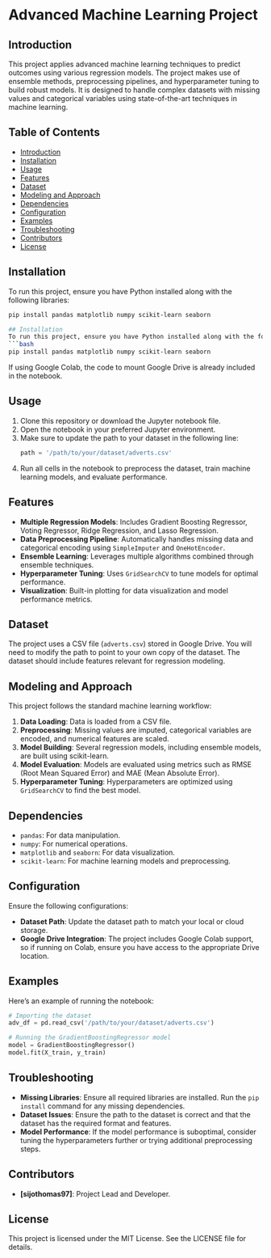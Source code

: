 # Advanced Machine Learning Project

## Introduction
This project applies advanced machine learning techniques to predict outcomes using various regression models. The project makes use of ensemble methods, preprocessing pipelines, and hyperparameter tuning to build robust models. It is designed to handle complex datasets with missing values and categorical variables using state-of-the-art techniques in machine learning.

## Table of Contents
- [Introduction](#introduction)
- [Installation](#installation)
- [Usage](#usage)
- [Features](#features)
- [Dataset](#dataset)
- [Modeling and Approach](#modeling-and-approach)
- [Dependencies](#dependencies)
- [Configuration](#configuration)
- [Examples](#examples)
- [Troubleshooting](#troubleshooting)
- [Contributors](#contributors)
- [License](#license)

## Installation
To run this project, ensure you have Python installed along with the following libraries:
```bash
pip install pandas matplotlib numpy scikit-learn seaborn

## Installation
To run this project, ensure you have Python installed along with the following libraries:
```bash
pip install pandas matplotlib numpy scikit-learn seaborn
```

If using Google Colab, the code to mount Google Drive is already included in the notebook.

## Usage
1. Clone this repository or download the Jupyter notebook file.
2. Open the notebook in your preferred Jupyter environment.
3. Make sure to update the path to your dataset in the following line:
   ```python
   path = '/path/to/your/dataset/adverts.csv'
   ```
4. Run all cells in the notebook to preprocess the dataset, train machine learning models, and evaluate performance.

## Features
- **Multiple Regression Models**: Includes Gradient Boosting Regressor, Voting Regressor, Ridge Regression, and Lasso Regression.
- **Data Preprocessing Pipeline**: Automatically handles missing data and categorical encoding using `SimpleImputer` and `OneHotEncoder`.
- **Ensemble Learning**: Leverages multiple algorithms combined through ensemble techniques.
- **Hyperparameter Tuning**: Uses `GridSearchCV` to tune models for optimal performance.
- **Visualization**: Built-in plotting for data visualization and model performance metrics.

## Dataset
The project uses a CSV file (`adverts.csv`) stored in Google Drive. You will need to modify the path to point to your own copy of the dataset. The dataset should include features relevant for regression modeling.

## Modeling and Approach
This project follows the standard machine learning workflow:
1. **Data Loading**: Data is loaded from a CSV file.
2. **Preprocessing**: Missing values are imputed, categorical variables are encoded, and numerical features are scaled.
3. **Model Building**: Several regression models, including ensemble models, are built using scikit-learn.
4. **Model Evaluation**: Models are evaluated using metrics such as RMSE (Root Mean Squared Error) and MAE (Mean Absolute Error).
5. **Hyperparameter Tuning**: Hyperparameters are optimized using `GridSearchCV` to find the best model.

## Dependencies
- `pandas`: For data manipulation.
- `numpy`: For numerical operations.
- `matplotlib` and `seaborn`: For data visualization.
- `scikit-learn`: For machine learning models and preprocessing.

## Configuration
Ensure the following configurations:
- **Dataset Path**: Update the dataset path to match your local or cloud storage.
- **Google Drive Integration**: The project includes Google Colab support, so if running on Colab, ensure you have access to the appropriate Drive location.

## Examples
Here’s an example of running the notebook:
```python
# Importing the dataset
adv_df = pd.read_csv('/path/to/your/dataset/adverts.csv')

# Running the GradientBoostingRegressor model
model = GradientBoostingRegressor()
model.fit(X_train, y_train)
```

## Troubleshooting
- **Missing Libraries**: Ensure all required libraries are installed. Run the `pip install` command for any missing dependencies.
- **Dataset Issues**: Ensure the path to the dataset is correct and that the dataset has the required format and features.
- **Model Performance**: If the model performance is suboptimal, consider tuning the hyperparameters further or trying additional preprocessing steps.

## Contributors
- **[sijothomas97]**: Project Lead and Developer.

## License
This project is licensed under the MIT License. See the LICENSE file for details.

